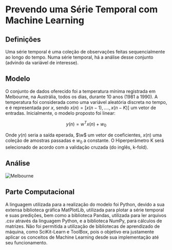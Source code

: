 # Prevendo uma Série Temporal com Machine Learning
## Definições
Uma série temporal é uma coleção de observações feitas sequencialmente ao longo do tempo. Numa série temporal, há a análise desse conjunto (advindo da variável de interesse). 
## Modelo
O conjunto de dados oferecido foi a temperatura mínima registrada em Melbourne, na Austrália, todos os dias, durante 10 anos (1981 a 1990). A temperatura foi considerada como uma variável aleatória discreta no tempo, e é representada por $x$, sendo $x(n) = [x(n-1),....,x(n-K)]$ um vetor de entradas.
Inicialmente, o modelo proposto foi linear:
```math
y(n) = w^T x(n) + w_0
```
Onde $y(n)$ seria a saída eperada, $\w$ um vetor de coeficientes, $x(n)$ uma coleção de amostras passadas e $w_0$ a constante. O Hiperperâmetro K será selecionado de acordo com a validação cruzada (do inglês, k-fold). 
## Análise
![Melbourne](https://user-images.githubusercontent.com/101020869/231739321-0ce4f724-8f5c-425a-8396-d0ed13994aa2.png)

## Parte Computacional
A linguagem utilizada para a realização do modelo foi Python, devido a sua extensa biblioteca gráfica MatPlotLib, utilizada para plotar a série temporal e suas predições, bem como a biblioteca Pandas, utilizada para ler arquivos .csv através da linguagem Python, e a biblioteca NumPy, para cálculos de matrizes. Não foi permitida a utilização de bibliotecas de aprendizado de máquina, como SciKit-Learn e ToolBox, pois o objetivo era justamente aplicar os conceitos de Machine Learning desde sua implementação até seu funcionamento.

